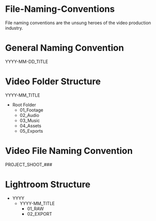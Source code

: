# File-Naming-Conventions

File naming conventions are the unsung heroes of the video production industry.

# General Naming Convention

YYYY-MM-DD_TITLE

# Video Folder Structure

YYYY-MM_TITLE

- Root Folder
  - 01_Footage
  - 02_Audio
  - 03_Music
  - 04_Assets
  - 05_Exports

# Video File Naming Convention

PROJECT_SHOOT_###

# Lightroom Structure

- YYYY
	- YYYY-MM_TITLE
		- 01_RAW
		- 02_EXPORT
